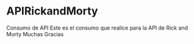 # APIRickandMorty
Consumo de API
Este es el consumo que realice para la API de Rick and Morty
Muchas Gracias
